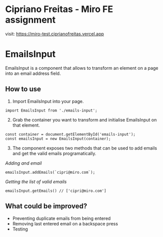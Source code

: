 # Cipriano Freitas - Miro FE assignment

visit: https://miro-test.ciprianofreitas.vercel.app



#  EmailsInput
EmailsInput is a component that allows to transform an element on a page into an email address field.

## How to use

1. Import EmailsInput into your page.

```
import EmailsInput from './emails-input';
```

2. Grab the container you want to transform and initialise EmailsInput on that element.

```
const container = document.getElementById('emails-input');
const emailsInput = new EmailsInput(container);
```

3. The component exposes two methods that can be used to add emails and get the valid emails programatically.

_Adding and email_

```
emailsInput.addEmails(`cipri@miro.com`);
```

_Getting the list of valid emails_

```
emailsInput.getEmails() // ['cipri@miro.com']
```


## What could be improved?
- Preventing duplicate emails from being entered
- Removing last entered email on a backspace press
- Testing

